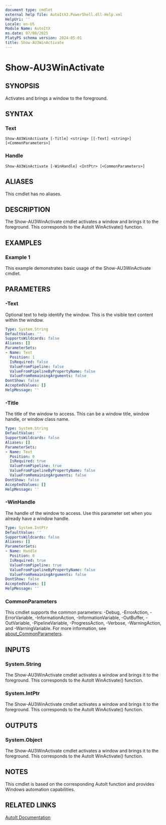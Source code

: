 ```yaml
---
document type: cmdlet
external help file: AutoItX3.PowerShell.dll-Help.xml
HelpUri: ''
Locale: en-US
Module Name: AutoItX
ms.date: 07/08/2025
PlatyPS schema version: 2024-05-01
title: Show-AU3WinActivate
---
```


# Show-AU3WinActivate

## SYNOPSIS

Activates and brings a window to the foreground.

## SYNTAX

### Text

```
Show-AU3WinActivate [-Title] <string> [[-Text] <string>] [<CommonParameters>]
```

### Handle

```
Show-AU3WinActivate [-WinHandle] <IntPtr> [<CommonParameters>]
```

## ALIASES

This cmdlet has no aliases.

## DESCRIPTION

The Show-AU3WinActivate cmdlet activates a window and brings it to the foreground. This corresponds to the AutoIt WinActivate() function.

## EXAMPLES

### Example 1

This example demonstrates basic usage of the Show-AU3WinActivate cmdlet.

## PARAMETERS

### -Text

Optional text to help identify the window. This is the visible text content within the window.

```yaml
Type: System.String
DefaultValue: ''
SupportsWildcards: false
Aliases: []
ParameterSets:
- Name: Text
  Position: 1
  IsRequired: false
  ValueFromPipeline: false
  ValueFromPipelineByPropertyName: false
  ValueFromRemainingArguments: false
DontShow: false
AcceptedValues: []
HelpMessage: ''
```

### -Title

The title of the window to access. This can be a window title, window handle, or window class name.

```yaml
Type: System.String
DefaultValue: ''
SupportsWildcards: false
Aliases: []
ParameterSets:
- Name: Text
  Position: 0
  IsRequired: true
  ValueFromPipeline: true
  ValueFromPipelineByPropertyName: false
  ValueFromRemainingArguments: false
DontShow: false
AcceptedValues: []
HelpMessage: ''
```

### -WinHandle

The handle of the window to access. Use this parameter set when you already have a window handle.

```yaml
Type: System.IntPtr
DefaultValue: ''
SupportsWildcards: false
Aliases: []
ParameterSets:
- Name: Handle
  Position: 0
  IsRequired: true
  ValueFromPipeline: true
  ValueFromPipelineByPropertyName: false
  ValueFromRemainingArguments: false
DontShow: false
AcceptedValues: []
HelpMessage: ''
```

### CommonParameters

This cmdlet supports the common parameters: -Debug, -ErrorAction, -ErrorVariable,
-InformationAction, -InformationVariable, -OutBuffer, -OutVariable, -PipelineVariable,
-ProgressAction, -Verbose, -WarningAction, and -WarningVariable. For more information, see
[about_CommonParameters](https://go.microsoft.com/fwlink/?LinkID=113216).

## INPUTS

### System.String

The Show-AU3WinActivate cmdlet activates a window and brings it to the foreground. This corresponds to the AutoIt WinActivate() function.

### System.IntPtr

The Show-AU3WinActivate cmdlet activates a window and brings it to the foreground. This corresponds to the AutoIt WinActivate() function.

## OUTPUTS

### System.Object

The Show-AU3WinActivate cmdlet activates a window and brings it to the foreground. This corresponds to the AutoIt WinActivate() function.

## NOTES

This cmdlet is based on the corresponding AutoIt function and provides Windows automation capabilities.

## RELATED LINKS

[AutoIt Documentation](https://www.autoitscript.com/autoit3/docs/)












